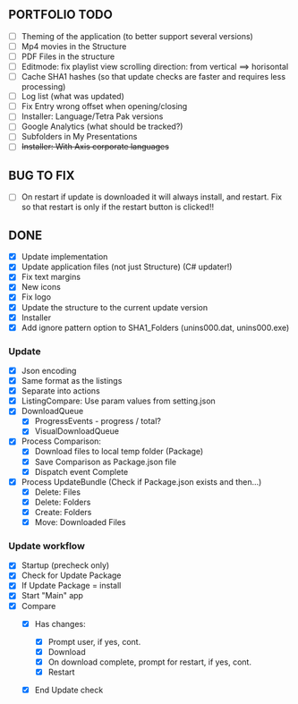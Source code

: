 ## PORTFOLIO TODO
- [ ] Theming of the application (to better support several versions)
- [ ] Mp4 movies in the Structure
- [ ] PDF Files in the structure
- [ ] Editmode: fix playlist view scrolling direction: from vertical ==> horisontal
- [ ] Cache SHA1 hashes (so that update checks are faster and requires less processing)
- [ ] Log list (what was updated)
- [ ] Fix Entry wrong offset when opening/closing
- [ ] Installer: Language/Tetra Pak versions
- [ ] Google Analytics (what should be tracked?)
- [ ] Subfolders in My Presentations
- [ ] ~~Installer: With Axis corporate languages~~

## BUG TO FIX
- [ ] On restart if update is downloaded it will always install, and restart. Fix so that restart is only if the restart button is clicked!!

## DONE
- [x] Update implementation
- [x] Update application files (not just Structure) (C# updater!)
- [x] Fix text margins
- [x] New icons
- [x] Fix logo
- [x] Update the structure to the current update version
- [x] Installer
- [x] Add ignore pattern option to SHA1_Folders (unins000.dat, unins000.exe)

### Update
- [x] Json encoding
- [x] Same format as the listings
- [x] Separate into actions
- [x] ListingCompare: Use param values from setting.json
- [x] DownloadQueue
    - [x] ProgressEvents - progress / total?
    - [x] VisualDownloadQueue
- [x] Process Comparison:
    - [x] Download files to local temp folder (Package)
    - [x] Save Comparison as Package.json file
    - [x] Dispatch event Complete
- [x] Process UpdateBundle (Check if Package.json exists and then...)
    - [x] Delete: Files
    - [x] Delete: Folders
    - [x] Create: Folders
    - [x] Move: Downloaded Files

### Update workflow
- [x] Startup (precheck only)
- [x] Check for Update Package
- [x] If Update Package = install
- [x] Start "Main" app
- [x] Compare
    - [x] Has changes:
        - [x] Prompt user, if yes, cont.
        - [x] Download
        - [x] On download complete, prompt for restart, if yes, cont.
        - [x] Restart
    - [x] End Update check

